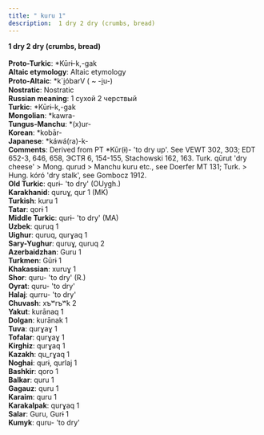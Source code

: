 ```yaml
---
title: " kuru 1"
description:  1 dry 2 dry (crumbs, bread)
---
```

<p data-pagefind-weight="0.5">
<strong> 1 dry 2 dry (crumbs, bread)</strong><br><br>
<strong>Proto-Turkic</strong>:  *Kūrɨ-k,-gak<br>
<strong>Altaic etymology</strong>:  Altaic etymology<br>
<strong> Proto-Altaic</strong>:  *k`i̯óbarV ( ~ -i̯u-)<br>
<strong>Nostratic</strong>:  Nostratic<br>
<strong>Russian meaning</strong>:  1 сухой 2 черствый<br>
<strong>Turkic</strong>:  *Kūrɨ-k,-gak<br>
<strong>Mongolian</strong>:  *kawra-<br>
<strong>Tungus-Manchu</strong>:  *(x)ur-<br>
<strong>Korean</strong>:  *kobār-<br>
<strong>Japanese</strong>:  *káwá(ra)-k-<br>
<strong>Comments</strong>:  Derived from PT *Kūr(ɨ)- 'to dry up'. See VEWT 302, 303; EDT 652-3, 646, 658, ЭСТЯ 6, 154-155, Stachowski 162, 163. Turk. qūrut 'dry cheese' > Mong. qurud > Manchu kuru etc., see Doerfer MT 131; Turk. > Hung. kóró 'dry stalk', see Gombocz 1912.<br>
<strong>Old Turkic</strong>:  qurɨ- 'to dry' (OUygh.)<br>
<strong>Karakhanid</strong>:  quruɣ, qur 1 (MK)<br>
<strong>Turkish</strong>:  kuru 1<br>
<strong>Tatar</strong>:  qorɨ 1<br>
<strong>Middle Turkic</strong>:  qurɨ- 'to dry' (MA)<br>
<strong>Uzbek</strong>:  quruq 1<br>
<strong>Uighur</strong>:  quruq, qurɣaq 1<br>
<strong>Sary-Yughur</strong>:  quruɣ, quruq 2<br>
<strong>Azerbaidzhan</strong>:  Guru 1<br>
<strong>Turkmen</strong>:  Gūrɨ 1<br>
<strong>Khakassian</strong>:  xuruɣ 1<br>
<strong>Shor</strong>:  quru- 'to dry' (R.)<br>
<strong>Oyrat</strong>:  quru- 'to dry'<br>
<strong>Halaj</strong>:  qurru- 'to dry'<br>
<strong>Chuvash</strong>:  xъʷrъʷk 2<br>
<strong>Yakut</strong>:  kurānaq 1<br>
<strong>Dolgan</strong>:  kurānak 1<br>
<strong>Tuva</strong>:  qurɣaɣ 1<br>
<strong>Tofalar</strong>:  qurɣaɣ 1<br>
<strong>Kirghiz</strong>:  qurɣaq 1<br>
<strong>Kazakh</strong>:  qu_rɣaq 1<br>
<strong>Noghai</strong>:  qurɨ, qurlaj 1<br>
<strong>Bashkir</strong>:  qoro 1<br>
<strong>Balkar</strong>:  quru 1<br>
<strong>Gagauz</strong>:  quru 1<br>
<strong>Karaim</strong>:  quru 1<br>
<strong>Karakalpak</strong>:  qurɣaq 1<br>
<strong>Salar</strong>:  Guru, Gurɨ 1<br>
<strong>Kumyk</strong>:  quru- 'to dry'<br>

</p>
